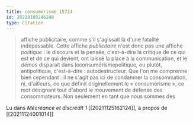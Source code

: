 ```yaml
---
title: consumérisme 15724
id: 20220108246248
type: Citation
---
```


> affiche publicitaire, comme s'il s'agissait là d'une fatalité indépassable. Cette affiche *publicitaire* n'est donc pas une affiche *politique* : le discours et la pensée, c'est-à-dire la critique de ce qui est et de ce qui devient, ont laissé la place à la communication, et le *démos* disparaît dans leconsumérismepolitique, ou plutôt, antipolitique, c'est-à-dire : autodestructeur. Que l'on me comprenne bien cependant : il ne s'agit pas ici de condamner la consommation, ni, d'ailleurs, ce que définit originellement le « consumérisme », ce mot désignant tout d'abord le mouvement de défense des consommateurs. Non seulement en tant que nous sommes des

Lu dans *Mécréance et discrédit 1* [[20211125162124]], à propos de [[20211124001014]]